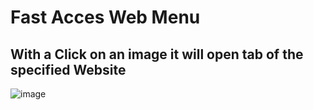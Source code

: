 # Fast Acces Web Menu
## With a Click on an image it will open tab of the specified Website
![image](https://github.com/AKN18/website/assets/64220153/3ae087ab-8405-4444-9c43-f805e1233948)
